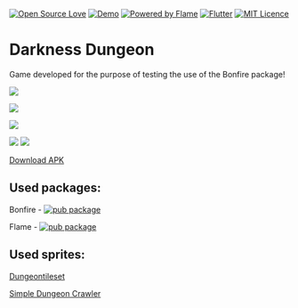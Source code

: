 [![Open Source Love](https://badges.frapsoft.com/os/v1/open-source.svg?v=102)](https://github.com/RafaelBarbosatec/darkness_dungeon)
[![Demo](https://img.shields.io/badge/Download-APK-green)](https://github.com/RafaelBarbosatec/darkness_dungeon/raw/master/demo/demo.apk)
[![Powered by Flame](https://img.shields.io/badge/Powered%20by-%F0%9F%94%A5-orange.svg)](https://flame-engine.org)
[![Flutter](https://img.shields.io/badge/Made%20with-Flutter-blue.svg)](https://flutter.dev/)
[![MIT Licence](https://badges.frapsoft.com/os/mit/mit.svg?v=103)](https://opensource.org/licenses/mit-license.php)


# Darkness Dungeon

Game developed for the purpose of testing the use of the Bonfire package!

![](https://github.com/RafaelBarbosatec/darkness_dungeon/blob/master/media/print1.jpg)

![](https://github.com/RafaelBarbosatec/darkness_dungeon/blob/master/media/print2.jpg)

![](https://github.com/RafaelBarbosatec/darkness_dungeon/blob/master/media/print3.jpg)

[![](http://boleiroapp.com.br/dist/img/google-play-badge.png)](https://play.google.com/store/apps/details?id=com.rafaelbarbosatec.darkness_dungeon)
[![](http://boleiroapp.com.br/dist/img/app-store-badge.png)](https://apps.apple.com/us/app/darkness-dungeon/id1506675248)


[Download APK](https://github.com/RafaelBarbosatec/darkness_dungeon/raw/master/demo/demo.apk)



## Used packages:
Bonfire - [![pub package](https://img.shields.io/pub/v/bonfire.svg)](https://pub.dev/packages/bonfire)

Flame - [![pub package](https://img.shields.io/pub/v/flame.svg)](https://pub.dev/packages/flame)

## Used sprites:

[Dungeontileset](https://0x72.itch.io/dungeontileset-ii)

[Simple Dungeon Crawler](https://o-lobster.itch.io/simple-dungeon-crawler-16x16-pixel-pack)
